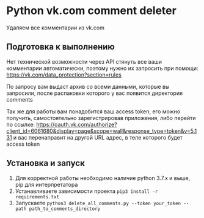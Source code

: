# Python vk.com comment deleter
Удаляем все комментарии из vk.com

## Подготовка к выполнению
Нет технической возможности через API стянуть все ваши комментарии
автоматически, поэтому нужно их запросить при помощи: 
https://vk.com/data_protection?section=rules 

По запросу вам выдаст архив со всеми данными, которые вы запросили, после распаковки
которого у вас появится директория comments

Так же для работы вам понадобится ваш access token, его можно получить, самостоятельно зарегистрировав
приложения, либо перейти по ссылке: 
https://oauth.vk.com/authorize?client_id=6061680&display=page&scope=wall&response_type=token&v=5.131 и вас перенаправит
на другой URL адрес, в теле которого будет access token


## Установка и запуск
1. Для корректной работы необходимо наличие python 3.7.x и выше, pip для интерпретатора
2. Устанавливаете зависимости проекта `pip3 install -r requirements.txt`
3. Запускаете `python3 delete_all_comments.py --token your_token --path path_to_comments_directory`
